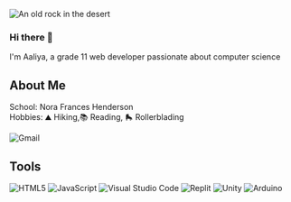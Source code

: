 ![An old rock in the desert](https://i.pinimg.com/originals/b4/60/26/b46026f6d91a71cacac0e00dbdf6acd4.png)

### Hi there 👋

I'm Aaliya, a grade 11 web developer passionate about computer science

## About Me 
School: Nora Frances Henderson   
Hobbies: ⛰️ Hiking,📚 Reading, 🛼 Rollerblading
  
![Gmail](https://img.shields.io/badge/Gmail-D14836?style=for-the-badge&logo=gmail&logoColor=white)  

## Tools
![HTML5](https://img.shields.io/badge/html5-%23E34F26.svg?style=for-the-badge&logo=html5&logoColor=white) 
![JavaScript](https://img.shields.io/badge/javascript-%23323330.svg?style=for-the-badge&logo=javascript&logoColor=%23F7DF1E)
![Visual Studio Code](https://img.shields.io/badge/Visual%20Studio%20Code-0078d7.svg?style=for-the-badge&logo=visual-studio-code&logoColor=white)
![Replit](https://img.shields.io/badge/Replit-DD1200?style=for-the-badge&logo=Replit&logoColor=white)
![Unity](https://img.shields.io/badge/unity-%23000000.svg?style=for-the-badge&logo=unity&logoColor=white)
![Arduino](https://img.shields.io/badge/-Arduino-00979D?style=for-the-badge&logo=Arduino&logoColor=white)


